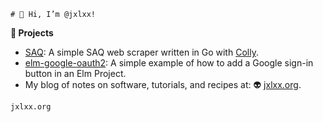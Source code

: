 ```
# 👋 Hi, I’m @jxlxx!
```
**🧪 Projects**
- [SAQ](https://github.com/jxlxx/SAQ): A simple SAQ web scraper written in Go with [Colly](https://github.com/gocolly/colly).
- [elm-google-oauth2](https://github.com/jxlxx/elm-google-oauth2): A simple example of how to add a Google sign-in button in an Elm Project.
- My blog of notes on software, tutorials, and recipes at: 👽 [jxlxx.org](https://jxlxx.org/).
```
jxlxx.org
```


